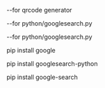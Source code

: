 --for qrcode generator

--for python/googlesearch.py



--for python/googlesearch.py

pip install google

pip install googlesearch-python

pip install google-search
